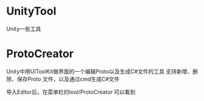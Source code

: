 # UnityTool
Unity一些工具


# ProtoCreator

Unity中用UIToolKit做界面的一个编辑Proto以及生成C#文件的工具
支持新增、删除、保存Proto 文件，以及通过cmd生成C#文件

导入Editor后，在菜单栏的tool/ProtoCreator 可以看到
